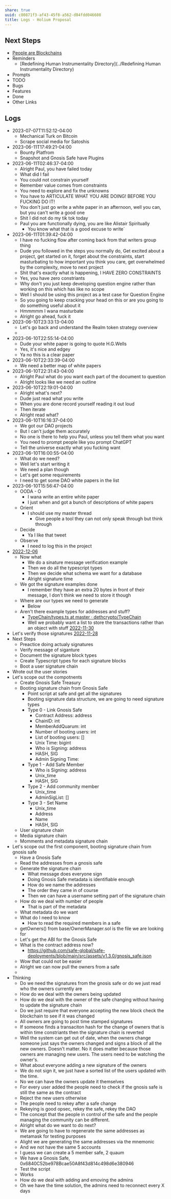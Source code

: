 ```yaml
---
share: true
uuid: c80871f3-af43-45f8-a562-d84fdd046608
title: Logs - Holium Proposal
---
```

## Next Steps

* [People are Blockchains](../d4eecf2d-b918-4726-a647-6c15cdf3e8a3)
* Reminders
	* [Redefining Human Instrumentality Directory](../Redefining Human Instrumentality Directory)
* Prompts 
* TODO
* Bugs
* Features
* Done
* Other Links

## Logs

* 2023-07-07T11:52:12-04:00
	* Mechanical Turk on Bitcoin
	* Scrape social media for Satoshis
* 2023-06-11T17:49:21-04:00
	* Bounty Platfrom
	* Snapshot and Gnosis Safe have Plugins
* 2023-06-11T02:46:37-04:00
	* Alright Paul, you have failed today
	* What did I fail
	* You could not constrain yourself
	* Remember value comes from constraints
	* You need to explore and fix the unknowns
	* You have to ARTICULATE WHAT YOU ARE DOING! BEFORE YOU FUCKING DO IT!
	* You don't just go write a white paper in an afternoon, well you can, but you can't write a good one
	* Shit I did not do my tik tok today
	* Paul you are functionally dying, you are like Alistair Spiritually
		* You know what that is a good excuse to write`
* 2023-06-11T01:39:42-04:00
	* I have no fucking flow after coming back from that writers group thing
	* Dude you followed in the steps you normally do, Get excited about a project, get started on it, forget about the constraints, start masturbating to how important you think you care, get overwhelmed by the complexity, move to next project
	* Shit that's exactly what is happening, I HAVE ZERO CONSTRAINTS
	* Yes, you have zero constriants
	* Why don't you just keep developing question engine rather than working on this which has like no scope
	* Well I should be using this project as a test case for Question Engine
	* So you going to keep cracking your head on this or are you going to do something useful about it
	* Hmmmmm I wana masturbate
	* Alright go ahead, fuck it
* 2023-06-10T23:33:13-04:00
	* Let's go back and understand the Realm token strategy overview
	* 
* 2023-06-10T22:55:14-04:00
	* Dude your white paper is going to quote H.G.Wells
	* Yes, it's nice and edgey
	* Ya no this is a clear paper
* 2023-06-10T22:33:39-04:00
	* We need a better map of white papers
* 2023-06-10T22:31:43-04:00
	* Alright Paul what do you want each part of the document to question
	* Alright looks like we need an outline
* 2023-06-10T22:19:01-04:00
	* Alright what's next?
	* Dude just read what you write
	* When you are done record yourself reading it out loud
	* Then iterate
	* Alright read what?
* 2023-06-10T16:16:37-04:00
	* We got our DAO projects
	* But I can't judge them accurately
	* No one is there to help you Paul, unless you tell them what you want
	* You need to prompt people like you prompt ChatGPT
	* Tell the universe exactly what you fucking want
* 2023-06-10T16:00:55-04:00
	* What do we need?
	* Well let's start writing it
	* We need a plan though
	* Let's get some requirements
	* I need to get some DAO white papers in the list
* 2023-06-10T15:56:47-04:00
	* OODA - O
		* I wana write an entire white paper
		* I just when and got a bunch of descriptions of white papers
	* Orient
		* I should use my master thread
			* Give people a tool they can not only speak through but think through
	* Decide
		* Ya I like that tweet
	* Observe
		* I need to log this in the project
* [2022-12-06](../2022-12-06)
	* Now what
		* We do a sinature message verification example
		* Then we do all the typescript types
		* Then we decide what schema we want for a database
		* Alright signature time
	* We got the signature examples done
		* I remember they have an extra 20 bytes in front of their message, I don't think we need to store it though
	* Where are our types we need to generate
		* Below
	* Aren't there example types for addresses and stuff?
		* [TypeChain/types.ts at master · dethcrypto/TypeChain](https://github.com/dethcrypto/TypeChain/blob/master/packages/typechain/src/typechain/types.ts)
		* Well we probably want a list to store the transactions rather than an object with stuff
[2022-11-30](../2022-11-30)
* Let's verify those signatures
[2022-11-28](../2022-11-28)
* Next Steps
	* Preactice doing actualy signatures
	* Verify message of siganture
	* Document the signature block types
	* Create Typescript types for each signature blocks
	* Boot a user signature chain
* Wrote out the user stories
* Let's scope out the compotnents
	* Create Gnosis Safe Treasury
	* Booting signature chain from Gnosis Safe
		* Point script at safe and get all the signatures
		* Booting signature data structure, we are going to need signature types
		* Type 0 - Link Gnosis Safe
			* Contract Address: address
			* ChainID: int
			* MemberAddQuarum: int
			* Number of booting users: int
			* List of booting users: []
			* Unix Time: bigint
			* Who is Signing: address
			* HASH, SIG
			* Admin Signing Time:
		* Type 1 - Add Safe Member
			* Who is Signing: address
			* Unix_time
			* HASH, SIG
		* Type 2 - Add community member
			* Unix_time
			* AdminSigList: []
		* Type 3 - Set Name
			* Unix_time
			* Address
			* Name
			* HASH, SIG
	* User signature chain
	* Media signature chain
	* Momments and metadata signature chain
* Let's scope out the first component, booting signature chain from gnosis safe
	* Have a Gnosis Safe
	* Read the addresses from a gnosis safe
	* Generate the signature chain
		* What message does everyone sign
		* Doing Gnosis Safe metadata is identifiable enough
		* How do we name the addresses
		* The order they came in of course
		* Then we can have a username setting part of the signature chain
	* How do we deal with number of people
		* That is part of the metadata
	* What metadata do we want
	* What do I need to know
		* How to read the required members in a safe
	* getOwners() from  base/OwnerManager.sol is the file we are looking for
	* Let's get the ABI for the Gnosis Safe
	* What is the contract address now?
		* https://github.com/safe-global/safe-deployments/blob/main/src/assets/v1.3.0/gnosis_safe.json
	* Wow that could not be easier
	* Alright we can now pull the owners from a safe
	* 
* Thinking
	* Do we need the signatures from the gnosis safe or do we just read who the owners currently are
	* How do we deal with the owners being updated
	* How do we deal with the owner of the safe changing without having to update the signature chain
	* Do we just require that everyone accepting the new block check the blockchain to see if it was changed
	* All owners are going to post time stamped signatures
	* If someone finds a transaciton hash for the change of owners that is within time constriants then the signature chain is reverted
	* Well the system can get out of date, when the owners change someone just says the owners changed and signs a block of all the new owners. Doesn't matter. No it does matter because those owners are managing new users. The users need to be watching the owner's.
	* What about everyone adding a new signature of the owners
	* We do not sign it, we just have a sorted list of the users updated with the time.
	* No we can have the owners update it themselves
	* For every user added the people need to check if the gnosis safe is still the same as the contract
	* Reject the new users otherwise
	* The people need to rekey after a safe change
	* Rekeying is good opsec, rekey the safe, rekey the DAO
	* The concept that the people in control of the safe and the people managing the community can be different.
	* Alright what do we want to do next?
	* We are going to have to regenerate the same addresses as metamask for testing purposes
	* Alight we are generating the same addresses via the mnemonic
	* And we not have the same 5 accounts
	* I guess we can create a 5 member safe, 2 quaum
	* We have a Gnosis Safe, 0x6840C52be978Bcae50A8f43d814c498d6e380946
	* Test the script
	* Works
	* How do we deal with adding and emoving the admins
	* Oh we have the time solution, the admins need to reconnect every X days
